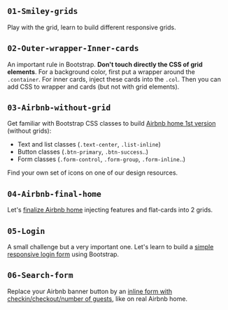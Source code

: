## `01-Smiley-grids`
Play with the grid, learn to build different responsive grids.

## `02-Outer-wrapper-Inner-cards`
An important rule in Bootstrap. **Don't touch directly the CSS of grid elements**. For a background color, first put a wrapper around the `.container`. For inner cards, inject these cards into the `.col`. Then you can add CSS to wrapper and cards (but not with grid elements).

## `03-Airbnb-without-grid`
Get familiar with Bootstrap CSS classes to build [Airbnb home 1st version](http://lewagon.github.io/bootstrap-challenges/08-Final-airbnb-home-without-grid/) (without grids):

- Text and list classes (`.text-center`, `.list-inline`)
- Button classes (`.btn-primary`, `.btn-success`..)
- Form classes (`.form-control`, `.form-group`, `.form-inline`..)

Find your own set of icons on one of our design resources.

## `04-Airbnb-final-home`
Let's [finalize Airbnb home](http://lewagon.github.io/bootstrap-challenges/09-Final-airbnb-home/index.html) injecting features and flat-cards into 2 grids.

## `05-Login`
A small challenge but a very important one. Let's learn to build a [simple responsive login form](http://lewagon.github.io/bootstrap-challenges/10-Login/login.html) using Bootstrap.

## `06-Search-form`
Replace your Airbnb banner button by an [inline form with checkin/checkout/number of guests](http://lewagon.github.io/bootstrap-challenges/11-Airbnb-search-form/), like on real Airbnb home.
